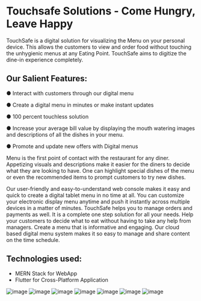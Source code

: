 # Touchsafe Solutions - Come Hungry, Leave Happy
TouchSafe is a digital solution for visualizing the Menu on your personal device. This allows the customers to view and order food without touching the unhygienic menus at any Eating Point. TouchSafe aims to digitize the dine-in experience completely.

## Our Salient Features:

● Interact with customers through our digital menu

● Create a digital menu in minutes or make instant updates

● 100 percent touchless solution

● Increase your average bill value by displaying the mouth watering images and descriptions of all the dishes in your menu.

● Promote and update new offers with Digital menus

Menu is the first point of contact with the restaurant for any diner. Appetizing visuals and descriptions make it easier for the diners to decide what they are looking to have. One can highlight special dishes of the menu or even the recommended items to prompt customers to try new dishes.

Our user-friendly and easy-to-understand web console makes it easy and quick to create a digital tablet menu in no time at all. You can customize your electronic display menu anytime and push it instantly across multiple devices in a matter of minutes. TouchSafe helps you to manage orders and payments as well. It is a complete one step solution for all your needs. Help your customers to decide what to eat without having to take any help from managers. Create a menu that is informative and engaging. Our cloud based digital menu system makes it so easy to manage and share content on the time schedule.

## Technologies used:

* MERN Stack for WebApp 
* Flutter for Cross-Platform Application

![image](https://user-images.githubusercontent.com/40751910/119787639-09742580-beef-11eb-8916-a4c696191112.png)
![image](https://user-images.githubusercontent.com/40751910/119787434-d336a600-beee-11eb-8ebc-ab99d443273c.png)
![image](https://user-images.githubusercontent.com/40751910/119787674-13962400-beef-11eb-87e5-c4ae5d11c391.png)
![image](https://user-images.githubusercontent.com/40751910/119787702-1b55c880-beef-11eb-8b21-1d3100573ab9.png)
![image](https://user-images.githubusercontent.com/40751910/119787728-227cd680-beef-11eb-87e8-892556497019.png)
![image](https://user-images.githubusercontent.com/40751910/119787767-2e689880-beef-11eb-8724-8381817a62ce.png)
![image](https://user-images.githubusercontent.com/40751910/119787748-2872b780-beef-11eb-91e8-a95493ea4ea6.png)



